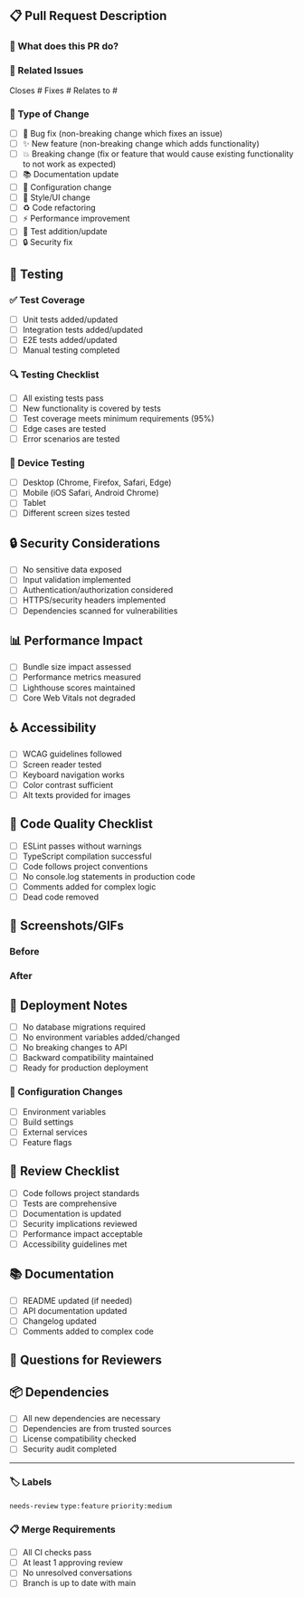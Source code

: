 ## 📋 Pull Request Description

### 🎯 What does this PR do?

<!-- Provide a brief description of the changes -->

### 🔗 Related Issues

<!-- Link to any related issues -->

Closes # Fixes # Relates to #

### 🚀 Type of Change

<!-- Mark with an `x` all that apply -->

- [ ] 🐛 Bug fix (non-breaking change which fixes an issue)
- [ ] ✨ New feature (non-breaking change which adds functionality)
- [ ] 💥 Breaking change (fix or feature that would cause existing functionality to not work as
      expected)
- [ ] 📚 Documentation update
- [ ] 🔧 Configuration change
- [ ] 🎨 Style/UI change
- [ ] ♻️ Code refactoring
- [ ] ⚡ Performance improvement
- [ ] 🧪 Test addition/update
- [ ] 🔒 Security fix

## 🧪 Testing

### ✅ Test Coverage

- [ ] Unit tests added/updated
- [ ] Integration tests added/updated
- [ ] E2E tests added/updated
- [ ] Manual testing completed

### 🔍 Testing Checklist

- [ ] All existing tests pass
- [ ] New functionality is covered by tests
- [ ] Test coverage meets minimum requirements (95%)
- [ ] Edge cases are tested
- [ ] Error scenarios are tested

### 📱 Device Testing

- [ ] Desktop (Chrome, Firefox, Safari, Edge)
- [ ] Mobile (iOS Safari, Android Chrome)
- [ ] Tablet
- [ ] Different screen sizes tested

## 🔒 Security Considerations

- [ ] No sensitive data exposed
- [ ] Input validation implemented
- [ ] Authentication/authorization considered
- [ ] HTTPS/security headers implemented
- [ ] Dependencies scanned for vulnerabilities

## 📊 Performance Impact

- [ ] Bundle size impact assessed
- [ ] Performance metrics measured
- [ ] Lighthouse scores maintained
- [ ] Core Web Vitals not degraded

## ♿ Accessibility

- [ ] WCAG guidelines followed
- [ ] Screen reader tested
- [ ] Keyboard navigation works
- [ ] Color contrast sufficient
- [ ] Alt texts provided for images

## 📝 Code Quality Checklist

- [ ] ESLint passes without warnings
- [ ] TypeScript compilation successful
- [ ] Code follows project conventions
- [ ] No console.log statements in production code
- [ ] Comments added for complex logic
- [ ] Dead code removed

## 📸 Screenshots/GIFs

<!-- Add screenshots or GIFs to demonstrate the changes -->

### Before

<!-- Screenshot of the current state -->

### After

<!-- Screenshot of the new state -->

## 🚀 Deployment Notes

- [ ] No database migrations required
- [ ] No environment variables added/changed
- [ ] No breaking changes to API
- [ ] Backward compatibility maintained
- [ ] Ready for production deployment

### 🔧 Configuration Changes

<!-- List any configuration changes needed -->

- [ ] Environment variables
- [ ] Build settings
- [ ] External services
- [ ] Feature flags

## 👥 Review Checklist

<!-- For reviewers -->

- [ ] Code follows project standards
- [ ] Tests are comprehensive
- [ ] Documentation is updated
- [ ] Security implications reviewed
- [ ] Performance impact acceptable
- [ ] Accessibility guidelines met

## 📚 Documentation

- [ ] README updated (if needed)
- [ ] API documentation updated
- [ ] Changelog updated
- [ ] Comments added to complex code

## 🤔 Questions for Reviewers

<!-- Any specific questions or areas you'd like reviewers to focus on -->

## 📦 Dependencies

<!-- List any new dependencies added -->

- [ ] All new dependencies are necessary
- [ ] Dependencies are from trusted sources
- [ ] License compatibility checked
- [ ] Security audit completed

---

### 🏷️ Labels

<!-- The following labels will be automatically applied -->

`needs-review` `type:feature` `priority:medium`

### 📋 Merge Requirements

<!-- This PR can be merged when: -->

- [ ] All CI checks pass
- [ ] At least 1 approving review
- [ ] No unresolved conversations
- [ ] Branch is up to date with main
